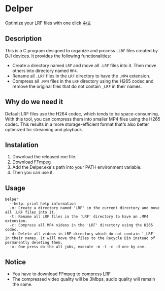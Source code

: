 # Delper
Optimize your LRF files with one click
[中文](https://github.com/JasonL111/Delper/blob/main/README.md)
## Description

This is a C program designed to organize and process `.LRF` files created by DJI devices. It provides the following functionalities:
- Create a directory named `LRF` and move all `.LRF` files into it. Then move others into directory named `MP4`.
- Rename all `.LRF` files in the `LRF` directory to have the `.MP4` extension.
- Compress all `.MP4` files in the `LRF` directory using the H265 codec and remove the original files that do not contain `_LRF` in their names.

## Why do we need it
Default LRF files use the H264 codec, which tends to be space-consuming. With this tool, you can compress them into smaller MP4 files using the H265 codec. This results in a more storage-efficient format that's also better optimized for streaming and playback.

## Instalation
1. Download the released exe file.
2. Download [FFmpeg](https://ffmpeg.org/download.html)
3. Add the Delper.exe's path into your PATH environment variable.
4. Then you can use it.

## Usage
```
Delper
  --help: print help information
  -m: Create a directory named 'LRF' in the current directory and move all .LRF files into it.
  -t: Rename all LRF files in the 'LRF' directory to have an .MP4 extension.
  -c: Compress all MP4 videos in the 'LRF' directory using the H265 codec.
  -d: Delete all videos in LRF directory which do not contain '_LRF' in their names. It will move the files to the Recycle Bin instead of permanently deleting them.
  -o: One press do the all jobs, execute -m -t -c -d one by one.
```

## Notice
- You have to download FFmpeg to compress LRF
- The compressed video quality will be 3Mbps, audio quality will remain the same.


